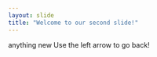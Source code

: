 ```yaml
---
layout: slide
title: "Welcome to our second slide!"
---
```

anything new
Use the left arrow to go back!
